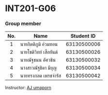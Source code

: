 # INT201-G06

### Group member

| No. | Name              | Student ID   |
|:---:|-------------------|--------------|
|  1  | นายกิตติภูมิ อ่วมทอน  | 63130500006  |
|  2  | นายโชติวิทย์ เสือยันต์  | 63130500026 |
|  3  | นายณัฐชนน อัศวชิน  | 63130500032 |
|  4  | นางสาวณัฐธิดา มีบุญ  | 63130500034 |
|  5  | นายทรงกลด เพรชจำรัส  | 63130500042 |

Instructor: [AJ umaporn](https://github.com/umaporn-sup)



